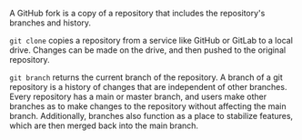 A GitHub fork is a copy of a repository that includes the repository's branches and history.

`git clone` copies a repository from a service like GitHub or GitLab to a local drive. Changes can be made on the drive, and then pushed to the original repository.

`git branch` returns the current branch of the repository. A branch of a git repository is a history of changes that are independent of other branches. Every repository has a main or master branch, and users make other branches as to make changes to the repository without affecting the main branch. Additionally, branches also function as a place to stabilize features, which are then merged back into the main branch.
